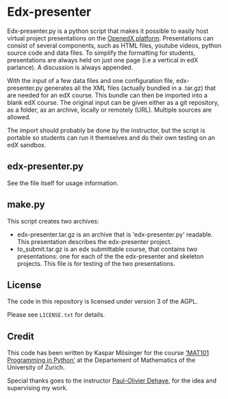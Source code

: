 Edx-presenter
=============

Edx-presenter.py is a python script that makes it possible to easily host virtual project presentations on the [OpenedX platform](https://github.com/edX). Presentations can consist of several components, such as HTML files, youtube videos, python source code and data files. To simplify the formatting for students, presentations are always held on just one page (i.e a vertical in edX parlance). A discussion is always appended.

With the input of a few data files and one configuration file, edx-presenter.py generates all the XML files (actually bundled in a .tar.gz) that are needed for an edX course. This bundle can then be imported into a blank edX course. The original input can be given either as a git repository, as a folder, as an archive, locally or remotely (URL). Multiple sources are allowed. 

The import should probably be done by the instructor, but the script is portable so students can run it themselves and do their own testing on an edX sandbox. 

edx-presenter.py 
----------------

See the file itself for usage information.


make.py
-------
This script creates two archives:
- edx-presenter.tar.gz is an archive that is 'edx-presenter.py' readable. This presentation describes the edx-presenter project.
- to_submit.tar.gz is an edx submittable course, that contains two presentations: one for each of the the edx-presenter and skeleton projects. This file is for testing of the two presentations.


License
-------

The code in this repository is licensed under version 3 of the AGPL.

Please see ``LICENSE.txt`` for details.


Credit
------
This code has been written by Kaspar Mösinger for the course ['MAT101 Programming in Python'](http://www.vorlesungen.uzh.ch/HS13/suche/sm-50648594.modveranst.html) at the Departement of Mathematics of the University of Zurich.

Special thanks goes to the instructor [Paul-Olivier Dehaye](http://user.math.uzh.ch/dehaye/), for the idea and supervising my work.
